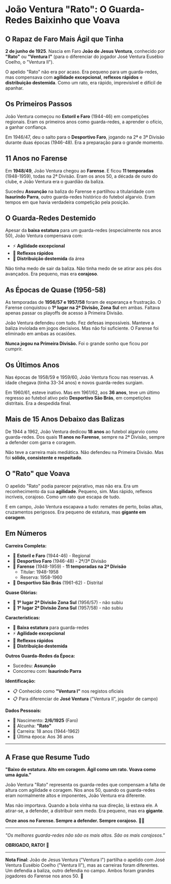 # João Ventura "Rato": O Guarda-Redes Baixinho que Voava

## O Rapaz de Faro Mais Ágil que Tinha

**2 de junho de 1925**. Nascia em Faro **João de Jesus Ventura**, conhecido por **"Rato"** ou **"Ventura I"** (para o diferenciar do jogador José Ventura Eusébio Coelho, o "Ventura II").

O apelido "Rato" não era por acaso. Era pequeno para um guarda-redes, mas compensava com **agilidade excepcional**, **reflexos rápidos** e **distribuição destemida**. Como um rato, era rápido, imprevisível e difícil de apanhar.

## Os Primeiros Passos

João Ventura começou no **Estoril e Faro** (1944-46) em competições regionais. Eram os primeiros anos como guarda-redes, a aprender o ofício, a ganhar confiança.

Em 1946/47, deu o salto para o **Desportivo Faro**, jogando na 2ª e 3ª Divisão durante duas épocas (1946-48). Era a preparação para o grande momento.

## 11 Anos no Farense

Em **1948/49**, João Ventura chegou ao **Farense**. E ficou **11 temporadas** (1948-1959), todas na 2ª Divisão. Eram os anos 50, a década de ouro do clube, e João Ventura era o guardião da baliza.

Sucedeu **Assunção** na baliza do Farense e partilhou a titularidade com **Isaurindo Parra**, outro guarda-redes histórico do futebol algarvio. Eram tempos em que havia verdadeira competição pela posição.

## O Guarda-Redes Destemido

Apesar da **baixa estatura** para um guarda-redes (especialmente nos anos 50), João Ventura compensava com:
- ⚡ **Agilidade excepcional**
- 🧤 **Reflexos rápidos**
- 🦁 **Distribuição destemida** da área

Não tinha medo de sair da baliza. Não tinha medo de se atirar aos pés dos avançados. Era pequeno, mas era **corajoso**.

## As Épocas de Quase (1956-58)

As temporadas de **1956/57 e 1957/58** foram de esperança e frustração. O Farense conquistou o **1º lugar na 2ª Divisão, Zona Sul** em ambas. Faltava apenas passar os playoffs de acesso à Primeira Divisão.

João Ventura defendeu com tudo. Fez defesas impossíveis. Manteve a baliza inviolada em jogos decisivos. Mas não foi suficiente. O Farense foi eliminado em ambas as ocasiões.

**Nunca jogou na Primeira Divisão.** Foi o grande sonho que ficou por cumprir.

## Os Últimos Anos

Nas épocas de 1958/59 e 1959/60, João Ventura ficou nas reservas. A idade chegava (tinha 33-34 anos) e novos guarda-redes surgiam.

Em 1960/61, esteve inativo. Mas em 1961/62, aos **36 anos**, teve um último regresso ao futebol ativo pelo **Desportivo São Brás**, em competições distritais. Era a despedida final.

## Mais de 15 Anos Debaixo das Balizas

De 1944 a 1962, João Ventura dedicou **18 anos** ao futebol algarvio como guarda-redes. Dos quais **11 anos no Farense**, sempre na 2ª Divisão, sempre a defender com garra e coragem.

Não teve a carreira mais mediática. Não defendeu na Primeira Divisão. Mas foi **sólido, consistente e respeitado**.

## O "Rato" que Voava

O apelido "Rato" podia parecer pejorativo, mas não era. Era um reconhecimento da sua **agilidade**. Pequeno, sim. Mas rápido, reflexos incríveis, corajoso. Como um rato que escapa de tudo.

E em campo, João Ventura escapava a tudo: remates de perto, bolas altas, cruzamentos perigosos. Era pequeno de estatura, mas **gigante em coragem**.

## Em Números

**Carreira Completa:**
- 🧤 **Estoril e Faro** (1944-46) - Regional
- 🧤 **Desportivo Faro** (1946-48) - 2ª/3ª Divisão
- 🧤 **Farense** (1948-1959) - **11 temporadas na 2ª Divisão**
  - Titular: 1948-1958
  - Reserva: 1958-1960
- 🧤 **Desportivo São Brás** (1961-62) - Distrital

**Quase Glórias:**
- 🥈 **1º lugar 2ª Divisão Zona Sul** (1956/57) - não subiu
- 🥈 **1º lugar 2ª Divisão Zona Sul** (1957/58) - não subiu

**Características:**
- 📏 **Baixa estatura** para guarda-redes
- ⚡ **Agilidade excepcional**
- 🧤 **Reflexos rápidos**
- 🦁 **Distribuição destemida**

**Outros Guarda-Redes da Época:**
- Sucedeu: **Assunção**
- Concorreu com: **Isaurindo Parra**

**Identificação:**
- 📋 Conhecido como **"Ventura I"** nos registos oficiais
- 📋 Para diferenciar de **José Ventura** ("Ventura II", jogador de campo)

**Dados Pessoais:**
- 📅 Nascimento: **2/6/1925** (Faro)
- 👤 Alcunha: **"Rato"**
- 🏃 Carreira: 18 anos (1944-1962)
- 🎂 Última época: Aos 36 anos

---

## A Frase que Resume Tudo

**"Baixo de estatura. Alto em coragem. Ágil como um rato. Voava como uma águia."**

João Ventura "Rato" representa os guarda-redes que compensam a falta de altura com agilidade e coragem. Nos anos 50, quando os guarda-redes eram normalmente altos e imponentes, João Ventura era diferente.

Mas não importava. Quando a bola vinha na sua direção, lá estava ele. A atirar-se, a defender, a distribuir sem medo. Era pequeno, mas era **gigante**.

**Onze anos no Farense. Sempre a defender. Sempre corajoso.** 🦁🧤

---

*"Os melhores guarda-redes não são os mais altos. São os mais corajosos."*

**OBRIGADO, RATO!** 🙏

---

**Nota Final**: João de Jesus Ventura ("Ventura I") partilha o apelido com José Ventura Eusébio Coelho ("Ventura II"), mas as carreiras foram diferentes. Um defendia a baliza, outro defendia no campo. Ambos foram grandes jogadores do Farense nos anos 50. 🦁
